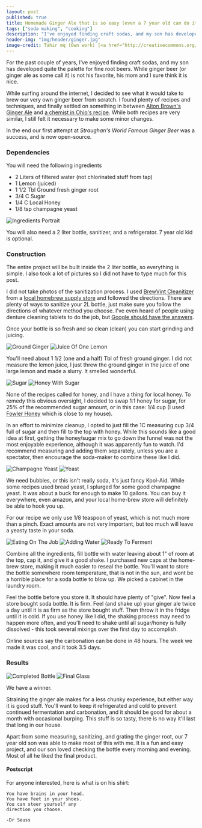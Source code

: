 ```yaml
---
layout: post
published: true
title: Homemade Ginger Ale that is so easy (even a 7 year old can do it)
tags: ["soda making", "cooking"]
description: "I've enjoyed finding craft sodas, and my son has developed quite the palette for fine root beers. So we decided to make our own ginger beer."
header-img: "img/header/ginger.jpg"
image-credit: Tahir mq (Own work) [<a href="http://creativecommons.org/licenses/by-sa/3.0">CC-BY-SA-3.0</a>], <a href="http://commons.wikimedia.org/wiki/File%3AGinger_123.jpg">via Wikimedia Commons</a>
---
```


For the past couple of years, I've enjoyed finding craft sodas, and my son has developed quite the palette for fine root beers.  While ginger beer (or ginger ale as some call it) is not his favorite, his mom and I sure think it is nice.

While surfing around the internet, I decided to see what it would take to brew our very own ginger beer from scratch.  I found plenty of recipes and techniques, and finally settled on something in between [Alton Brown's Ginger Ale](http://www.foodnetwork.com/recipes/alton-brown/ginger-ale-recipe/index.html) and [a chemist in Ohio's recipe](http://biology.clc.uc.edu/fankhauser/cheese/ginger_ale_ag0.htm).  While both recipes are very similar, I still felt it necessary to make some minor changes.

In the end our first attempt at _Straughan's World Famous Ginger Beer_ was a success, and is now open-source.

### Dependencies

You will need the following ingredients

* 2 Liters of filtered water (not chlorinated stuff from tap)
* 1 Lemon (juiced)
* 1 1/2 Tbl Ground fresh ginger root
* 3/4 C Sugar
* 1/4 C Local Honey
* 1/8 tsp champagne yeast

![Ingredients Portrait](/img/post/ginger-beer/ingredients-portrait.jpg)

You will also need a 2 liter bottle, sanitizer, and a refrigerator.  7 year old kid is optional.

### Construction

The entire project will be built inside the 2 liter bottle, so everything is simple.  I also took a lot of pictures so I did not have to type much for this post.

I did not take photos of the sanitization process.  I used [BrewVint Cleanitizer](http://www.austinhomebrew.com/product_info.php?products_id=11166) from a [local homebrew supply store](http://www.austinhomebrew.com/) and followed the directions.  There are plenty of ways to sanitize your 2L bottle, just make sure you follow the directions of whatever method you choose.  I've even heard of people using denture cleaning tablets to do the job, but  [Google should have the answers](https://www.google.com/search?q=sanitize+a+water+bottle).

Once your bottle is so fresh and so clean (clean) you can start grinding and juicing.

![Ground Ginger](/img/post/ginger-beer/ground-ginger.jpg)
![Juice Of One Lemon](/img/post/ginger-beer/juice-of-one-lemon.jpg)

You'll need about 1 1/2 (one and a half) Tbl of fresh ground ginger.  I did not measure the lemon juice, I just threw the ground ginger in the juice of one large lemon and made a slurry.  It smelled wonderful.

![Sugar](/img/post/ginger-beer/sugar.jpg)
![Honey With Sugar](/img/post/ginger-beer/honey-with-sugar.jpg)

None of the recipes called for honey, and I have a thing for local honey.  To remedy this obvious oversight, I decided to swap 1:1 honey for sugar, for 25% of the recommended sugar amount,  or in this case: 1/4 cup (I used [Fowler Honey](http://fowlerhoney.com/) which is close to my house).

In an effort to minimize cleanup, I opted to just fill the 1C measuring cup 3/4 full of sugar and then fill to the top with honey.  While this sounds like a good idea at first, getting the honey/sugar mix to go down the funnel was not the most enjoyable experience, although it was apparently fun to watch.  I'd recommend measuring and adding them separately, unless you are a spectator, then encourage the soda-maker to combine these like I did.

![Champagne Yeast](/img/post/ginger-beer/champagne-yeast.jpg)
![Yeast](/img/post/ginger-beer/yeast.jpg)

We need bubbles, or this isn't really soda, it's just fancy Kool-Aid. While some recipes used bread yeast, I splurged for some good champagne yeast.  It was about a buck for enough to make 10 gallons.  You can buy it everywhere, even amazon, and your local home-brew store will definitely be able to hook you up.

For our recipe we only use 1/8 teaspoon of yeast, which is not much more than a pinch.  Exact amounts are not very important, but too much will leave a yeasty taste in your soda.

![Eating On The Job](/img/post/ginger-beer/eating-on-the-job.jpg)
![Adding Water](/img/post/ginger-beer/adding-water.jpg)
![Ready To Ferment](/img/post/ginger-beer/ready-to-ferment.jpg)

Combine all the ingredients, fill bottle with water leaving about 1" of room at the top, cap it, and give it a good shake.  I purchased new caps at the home-brew store, making it much easier to reseal the bottle.  You'll want to store the bottle somewhere room temperature, that is not in the sun, and wont be a horrible place for a soda bottle to blow up.  We picked a cabinet in the laundry room.

Feel the bottle before you store it.  It should have plenty of "give".  Now feel a store bought soda bottle.  It is firm.  Feel (and shake up) your ginger ale twice a day until it is as firm as the store bought stuff.  Then throw it in the fridge until it is cold.  If you use honey like I did, the shaking process may need to happen more often, and you'll need to shake until all sugar/honey is fully dissolved - this took several mixings over the first day to accomplish.

Online sources say the carbonation can be done in 48 hours. The week we made it was cool, and it took 3.5 days.

### Results

![Completed Bottle](/img/post/ginger-beer/completed-bottle.jpg)
![Final Glass](/img/post/ginger-beer/final-glass.jpg)

We have a winner.

Straining the ginger ale makes for a less chunky experience, but either way it is good stuff.  You'll want to keep it refrigerated and cold to prevent continued fermentation and carbonation, and it should be good for about a month with occasional burping.  This stuff is so tasty, there is no way it'll last that long in our house.

Apart from some measuring, sanitizing, and grating the ginger root, our 7 year old son was able to make most of this with me.  It is a fun and easy project, and our son loved checking the bottle every morning and evening.  Most of all he liked the final product.

#### Postscript

For anyone interested, here is what is on his shirt:

    You have brains in your head.
    You have feet in your shoes.
    You can steer yourself any
    direction you choose.

    -Dr Seuss
